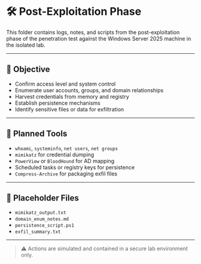 # 🛠️ Post-Exploitation Phase

This folder contains logs, notes, and scripts from the post-exploitation phase of the penetration test against the Windows Server 2025 machine in the isolated lab.

---

## 🎯 Objective

- Confirm access level and system control
- Enumerate user accounts, groups, and domain relationships
- Harvest credentials from memory and registry
- Establish persistence mechanisms
- Identify sensitive files or data for exfiltration

---

## 🧰 Planned Tools

- `whoami`, `systeminfo`, `net users`, `net groups`
- `mimikatz` for credential dumping
- `PowerView` or `BloodHound` for AD mapping
- Scheduled tasks or registry keys for persistence
- `Compress-Archive` for packaging exfil files

---

## 📁 Placeholder Files

- `mimikatz_output.txt`
- `domain_enum_notes.md`
- `persistence_script.ps1`
- `exfil_summary.txt`

---

> ⚠️ Actions are simulated and contained in a secure lab environment only.
